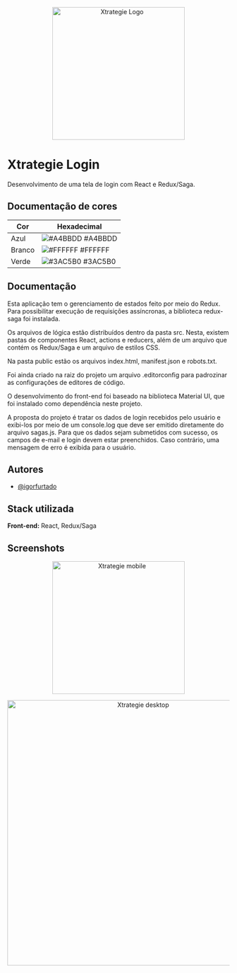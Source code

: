 <p align="center">
  <img style="width: 300px;" src="https://user-images.githubusercontent.com/70289587/148424518-813115fc-f708-48a7-a98e-90d9d1b587ca.png" alt="Xtrategie Logo"/>
</p>

# Xtrategie Login

Desenvolvimento de uma tela de login com React e Redux/Saga.

## Documentação de cores

| Cor               | Hexadecimal                                                |
| ----------------- | ---------------------------------------------------------------- |
| Azul              | ![#A4BBDD](https://via.placeholder.com/10/A4BBDD?text=+) #A4BBDD |
| Branco            | ![#FFFFFF](https://via.placeholder.com/10/ffffff?text=+) #FFFFFF |
| Verde             | ![#3AC5B0](https://via.placeholder.com/10/3AC5B0?text=+) #3AC5B0 |



## Documentação

Esta aplicação tem o gerenciamento de estados feito por meio do Redux. Para possibilitar execução de requisições assíncronas, a biblioteca redux-saga foi instalada.

Os arquivos de lógica estão distribuídos dentro da pasta src. Nesta, existem pastas de componentes React, actions e reducers, além de um arquivo que contém os Redux/Saga e um arquivo de estilos CSS.

Na pasta public estão os arquivos index.html, manifest.json e robots.txt.

Foi ainda criado na raiz do projeto um arquivo .editorconfig para padrozinar as configurações de editores de código.

O desenvolvimento do front-end foi baseado na biblioteca Material UI, que foi instalado como dependência neste projeto.

A proposta do projeto é tratar os dados de login recebidos pelo usuário e exibi-los por meio de um console.log que deve ser emitido diretamente do arquivo sagas.js. Para que os dados sejam submetidos com sucesso, os campos de e-mail e login devem estar preenchidos. Caso contrário, uma mensagem de erro é exibida para o usuário.


## Autores

- [@igorfurtado](https://github.com/igorfurtado)


## Stack utilizada

**Front-end:** React, Redux/Saga

## Screenshots

<p align="center">
  <img style="width: 300px;" src="https://user-images.githubusercontent.com/70289587/148425919-98070545-5414-48bc-a177-2ab7c5bc8959.png" alt="Xtrategie mobile"/>
</p>
<p align="center">
  <img style="width: 600px;" src="https://user-images.githubusercontent.com/70289587/148425981-64f8aa85-3c82-4502-be88-61c91402165b.png" alt="Xtrategie desktop"/>
</p>




